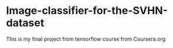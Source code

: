 # Image-classifier-for-the-SVHN-dataset
This is my final project from tensorflow course from Coursera.org
